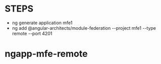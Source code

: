 # STEPS

- ng generate application mfe1
- ng add @angular-architects/module-federation --project mfe1 --type remote --port 4201
# ngapp-mfe-remote
